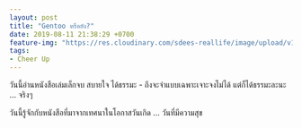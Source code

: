 ```yaml
---
layout: post
title: "Gentoo หรือยัง?"
date: 2019-08-11 21:38:29 +0700
feature-img: "https://res.cloudinary.com/sdees-reallife/image/upload/v1555658919/sample_feature_img.png"
tags:
- Cheer Up
---
```

วันนี้อ่านหนังสือเล่มเล็กจบ สบายใจ ได้ธรรมะ - ถึงจะจำแบบเฉพาะเจาะจงไม่ได้ แต่ก็ได้ธรรมะละนะ ... จริงๆ

<i class="fa fa-child" style="color:plum"></i>

วันนี้รู้จักกับหนังสือที่มาจากเทศนาในโอกาสวันเกิด ... วันที่มีความสุข
